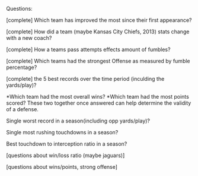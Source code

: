 Questions:

[complete] Which team has improved the most since their first appearance?

[complete] How did a team (maybe Kansas City Chiefs, 2013) stats change with a new coach?

[complete] How a teams pass attempts effects amount of fumbles?

[complete] Which teams had the strongest Offense as measured by fumble percentage?

[complete] the 5 best records over the time period (inculding the yards/play)?

*Which team had the most overall wins?
*Which team had the most points scored?
                                        These two together once answered can help determine the                                            validity of a defense.




Single worst record in a season(including opp yards/play)?

Single most rushing touchdowns in a season?

Best touchdown to interception ratio in a season?

[questions about win/loss ratio (maybe jaguars)]

[questions about wins/points, strong offense]
